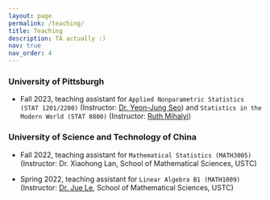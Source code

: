 ```yaml
---
layout: page
permalink: /teaching/
title: Teaching
description: TA actually :)
nav: true
nav_order: 4
---
```


### University of Pittsburgh

- Fall 2023, teaching assistant for `Applied Nonparametric Statistics (STAT 1201/2200)` (Instructor: [Dr. Yeon-Jung Seo](https://www.stat.pitt.edu/people/yeon-jung-seo)) and `Statistics in the Modern World (STAT 0800)` (Instructor: [Ruth Mihalyi](https://www.stat.pitt.edu/people/ruth-mihalyi))

### University of Science and Technology of China

- Fall 2022, teaching assistant for `Mathematical Statistics (MATH3005)` (Instructor: Dr. Xiaohong Lan, School of Mathematical Sciences, USTC)

- Spring 2022, teaching assistant for `Linear Algebra B1 (MATH1009)` (Instructor: [Dr. Jue Le](http://staff.ustc.edu.cn/~juele/), School of Mathematical Sciences, USTC)
